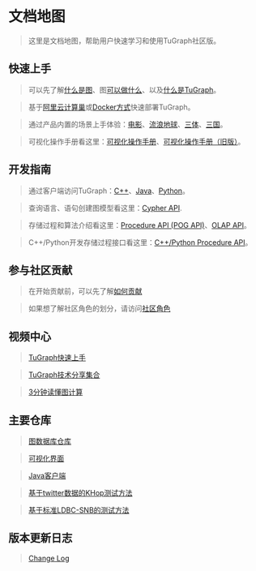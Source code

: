 # 文档地图

> 这里是文档地图，帮助用户快速学习和使用TuGraph社区版。

## 快速上手

> 可以先了解[什么是图](./2.introduction/1.what-is-graph.md)、图[可以做什么](./2.introduction/7.scenarios.md)、以及[什么是TuGraph](./2.introduction/3.what-is-tugraph.md)。

> 基于[阿里云计算巢](./5.developer-manual/1.installation/5.cloud-deployment.md)或[Docker方式](./5.developer-manual/1.installation/3.docker-deployment.md)快速部署TuGraph。

> 通过产品内置的场景上手体验：[电影](./3.quick-start/2.demo/1.movie.md)、[流浪地球](./3.quick-start/2.demo/2.wandering-earth.md)、[三体](./3.quick-start/2.demo/3.the-three-body.md)、[三国](./3.quick-start/2.demo/4.three-kingdoms.md)。

> 可视化操作手册看这里：[可视化操作手册](./4.user-guide/1.tugraph-browser.md)、[可视化操作手册（旧版）](./4.user-guide/2.tugraph-browser-legacy.md)。

## 开发指南

> 通过客户端访问TuGraph：[C++](./5.developer-manual/4.client-tools/2.cpp-client.md)、[Java](./5.developer-manual/4.client-tools/3.java-client.md)、[Python](./5.developer-manual/4.client-tools/1.python-client.md)。

> 查询语言、语句创建图模型看这里：[Cypher API](./5.developer-manual/6.interface/1.query/1.cypher.md).

> 存储过程和算法介绍看这里：[Procedure API (POG API)](./5.developer-manual/6.interface/3.procedure/1.procedure.md)、[OLAP API](./5.developer-manual/6.interface/2.olap/1.tutorial.md)。

> C++/Python开发存储过程接口看这里：[C++/Python Procedure API](./5.developer-manual/6.interface/3.procedure/index.rst)。

## 参与社区贡献

> 在开始贡献前，可以先了解[如何贡献](./6.contributor-manual/1.contributing.md)

> 如果想了解社区角色的划分，请访问[社区角色](./6.contributor-manual/2.community-roles.md)

## 视频中心

> [TuGraph快速上手](https://space.bilibili.com/1196053065/channel/seriesdetail?sid=2593741)

> [TuGraph技术分享集合](https://space.bilibili.com/1196053065/channel/seriesdetail?sid=3009777)

> [3分钟读懂图计算](https://www.bilibili.com/video/BV15U4y1r7AW/)

## 主要仓库

> [图数据库仓库](https://github.com/TuGraph-family/tugraph-db)

> [可视化界面](https://github.com/TuGraph-family/tugraph-db-browser)

> [Java客户端](https://github.com/TuGraph-family/tugraph-db-client-java)

> [基于twitter数据的KHop测试方法](https://github.com/TuGraph-family/gdbms-microbenchmark)

> [基于标准LDBC-SNB的测试方法](https://github.com/TuGraph-family/tugraph-snb-interactive)

## 版本更新日志

> [Change Log](https://github.com/TuGraph-family/tugraph-db/blob/master/release/CHANGELOG_CN.md)